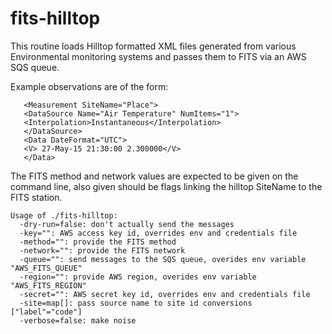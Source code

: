 # fits-hilltop

This routine loads Hilltop formatted XML files generated from various Environmental monitoring systems and
passes them to FITS via an AWS SQS queue.

Example observations are of the form:

```
   <Measurement SiteName="Place">
   <DataSource Name="Air Temperature" NumItems="1">
   <Interpolation>Instantaneous</Interpolation>
   </DataSource>
   <Data DateFormat="UTC">
   <V> 27-May-15 21:30:00 2.300000</V>
   </Data>
```

The FITS method and network values are expected to be given on the command line, also given should be flags
linking the hilltop SiteName to the FITS station.

```
Usage of ./fits-hilltop:
  -dry-run=false: don't actually send the messages
  -key="": AWS access key id, overrides env and credentials file
  -method="": provide the FITS method
  -network="": provide the FITS network
  -queue="": send messages to the SQS queue, overides env variable "AWS_FITS_QUEUE"
  -region="": provide AWS region, overides env variable "AWS_FITS_REGION"
  -secret="": AWS secret key id, overrides env and credentials file
  -site=map[]: pass source name to site id conversions ["label"="code"]
  -verbose=false: make noise
```
